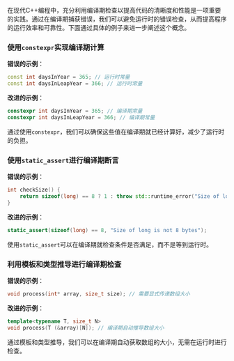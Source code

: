 在现代C++编程中，充分利用编译期检查以提高代码的清晰度和性能是一项重要的实践。通过在编译期捕获错误，我们可以避免运行时的错误检查，从而提高程序的运行效率和可靠性。下面通过具体的例子来进一步阐述这个概念。

### 使用`constexpr`实现编译期计算

**错误的示例**：
```cpp
const int daysInYear = 365; // 运行时常量
const int daysInLeapYear = 366; // 运行时常量
```

**改进的示例**：
```cpp
constexpr int daysInYear = 365; // 编译期常量
constexpr int daysInLeapYear = 366; // 编译期常量
```

通过使用`constexpr`，我们可以确保这些值在编译期就已经计算好，减少了运行时的负担。

### 使用`static_assert`进行编译期断言

**错误的示例**：
```cpp
int checkSize() {
    return sizeof(long) == 8 ? 1 : throw std::runtime_error("Size of long is not 8 bytes");
}
```

**改进的示例**：
```cpp
static_assert(sizeof(long) == 8, "Size of long is not 8 bytes");
```

使用`static_assert`可以在编译期就检查条件是否满足，而不是等到运行时。

### 利用模板和类型推导进行编译期检查

**错误的示例**：
```cpp
void process(int* array, size_t size); // 需要显式传递数组大小
```

**改进的示例**：
```cpp
template<typename T, size_t N>
void process(T (&array)[N]); // 编译期自动推导数组大小
```

通过模板和类型推导，我们可以在编译期自动获取数组的大小，无需在运行时进行检查。